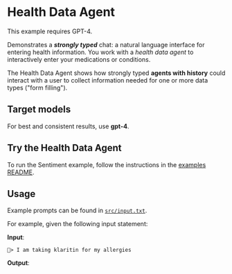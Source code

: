 # Health Data Agent

This example requires GPT-4.

Demonstrates a ***strongly typed*** chat: a natural language interface for entering health information. You work with a *health data agent* to interactively enter your medications or conditions.

The Health Data Agent shows how strongly typed **agents with history** could interact with a user to collect information needed for one or more data types ("form filling").

## Target models

For best and consistent results, use **gpt-4**.

## Try the Health Data Agent

To run the Sentiment example, follow the instructions in the [examples README](../README.md#step-1-configure-your-development-environment).

## Usage

Example prompts can be found in [`src/input.txt`](./src/input.txt).

For example, given the following input statement:

**Input**:

```console
🤧> I am taking klaritin for my allergies

```

**Output**:
